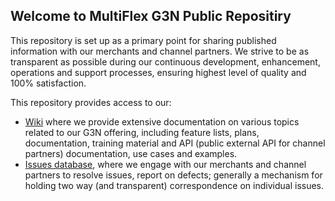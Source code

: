 ## Welcome to MultiFlex G3N Public Repositiry

This repository is set up as a primary point for sharing published information with our merchants and channel partners. We strive to be as transparent as possible during our continuous development, enhancement, operations and support processes, ensuring highest level of quality and 100% satisfaction.

This repository provides access to our:

- [Wiki](https://github.com/mhsystems/G3N/wiki) where we provide extensive documentation on various topics related to our G3N offering, including feature lists, plans, documentation, training material and API (public external API for channel partners) documentation, use cases and examples.
- [Issues database](https://github.com/mhsystems/G3N/issues), where we engage with our merchants and channel partners to resolve issues, report on defects; generally a mechanism for holding two way (and transparent) correspondence on individual issues.

